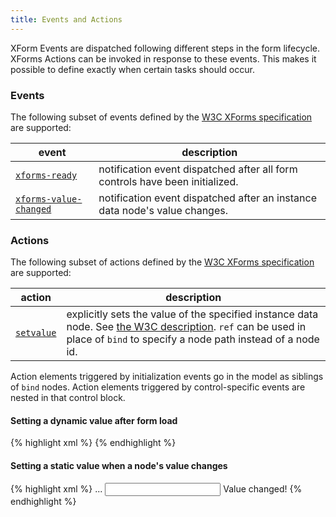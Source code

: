```yaml
---
title: Events and Actions
---
```


XForm Events are dispatched following different steps in the form lifecycle. XForms Actions can be invoked in response to these events. This makes it possible to define exactly when certain tasks should occur.

### Events

The following subset of events defined by the [W3C XForms specification](https://www.w3.org/TR/xforms/#rpm-events) are supported:

| event                     | description |
| --------------------------| ----------- |
| <a id="event:xforms-ready" href="#event:xforms-ready">`xforms-ready`</a>            | notification event dispatched after all form controls have been initialized. |
| <a id="event:xforms-value-changed" href="#event:xforms-value-changed">`xforms-value-changed`</a>    | notification event dispatched after an instance data node's value changes. |

### Actions
The following subset of actions defined by the [W3C XForms specification](https://www.w3.org/TR/2003/REC-xforms-20031014/slice10.html#id2634509) are supported:

| action                    | description |
| --------------------------| ----------- |
| <a id="action:setvalue" href="#action:setvalue">`setvalue`</a>                | explicitly sets the value of the specified instance data node. See [the W3C description](https://www.w3.org/TR/2003/REC-xforms-20031014/slice10.html#action-setvalue). `ref` can be used in place of `bind` to specify a node path instead of a node id. |

Action elements triggered by initialization events go in the model as siblings of `bind` nodes. Action elements triggered by control-specific events are nested in that control block. 

#### Setting a dynamic value after form load

{% highlight xml %}
<bind nodeset="/data/now" type="dateTime"/>
<setvalue event="xforms-ready" ref="/data/now" value="now()" />
{% endhighlight %}

#### Setting a static value when a node's value changes

{% highlight xml %}
<bind nodeset="/data/my_text" type="string" />
<bind nodeset="/data/my_text_changed" type="string" />
...
<input ref="/data/my_text">
    <setvalue event="xforms-value-changed" ref="/data/my_text_changed">Value changed!</setvalue>
</input>
{% endhighlight %}


